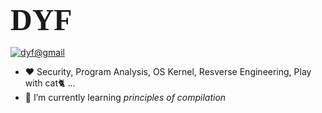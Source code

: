 <!-- <img align='right' src="https://github-readme-stats.vercel.app/api?username=Explainaur&hide_border=true&show_icons=true&title_color=404040&text_color=606060&bg_color=151515"> -->
<link rel="stylesheet" type="text/css" media="all" href="./style.css" />


### <font face="cyberpunk" size=30%>DYF</font>

[![dyf@gmail](https://img.shields.io/static/v1?label=dyf@gmail.com&message=%20&color=blue&logo=gmail&style=flat-square&logoColor=white)](mailto:dyf.auroa@gmail.com)

- ❤️ Security, Program Analysis, OS Kernel, Resverse Engineering, Play with cat🐈 ...
- 🌱 I’m currently learning *principles of compilation*

